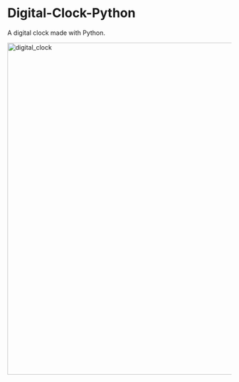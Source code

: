 # Digital-Clock-Python

A digital clock made with Python.

<img width="748" alt="digital_clock" src="https://user-images.githubusercontent.com/98411949/196980516-994ff149-da94-40ea-8f70-c4f2eb1e9755.png">
